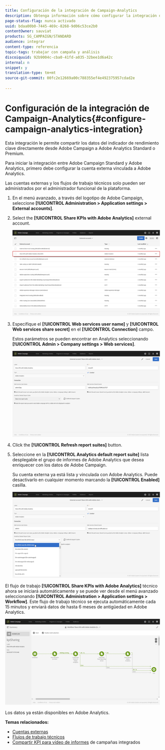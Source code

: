 ```yaml
---
title: Configuración de la integración de Campaign-Analytics
description: Obtenga información sobre cómo configurar la integración de Adobe Analytics para empezar a medir el éxito de los envíos de correo electrónico.
page-status-flag: nunca activado
uuid: bdaa00b0-7445-469c-8268-9d06c53ce2b0
contentOwner: sauviat
products: SG_CAMPAIGN/STANDARD
audience: integrar
content-type: referencia
topic-tags: trabajar con campaña y análisis
discoiquuid: 92b9004c-cba0-41fd-a035-32bee1d6a42c
internal: n
snippet: y
translation-type: tm+mt
source-git-commit: 00fc2e12669a00c788355ef4e492375957cdad2e

---
```



# Configuración de la integración de Campaign-Analytics{#configure-campaign-analytics-integration}

Esta integración le permite compartir los datos del indicador de rendimiento clave directamente desde Adobe Campaign a Adobe Analytics Standard o Premium.

Para iniciar la integración entre Adobe Campaign Standard y Adobe Analytics, primero debe configurar la cuenta externa vinculada a Adobe Analytics.

Las cuentas externas y los flujos de trabajo técnicos solo pueden ser administrados por el administrador funcional de la plataforma.

1. En el menú avanzado, a través del logotipo de Adobe Campaign, seleccione **[!UICONTROL Administration > Application settings > External accounts]**.
1. Select the **[!UICONTROL Share KPIs with Adobe Analytics]** external account.

   ![](assets/analytics_2.png)

1. Especifique el **[!UICONTROL Web services user name]** y **[!UICONTROL Web services share secret]** en el **[!UICONTROL Connection]** campo.

   Estos parámetros se pueden encontrar en Analytics seleccionando **[!UICONTROL Admin > Company settings > Web services]**.

   ![](assets/analytics_1.png)

1. Click the **[!UICONTROL Refresh report suites]** button.
1. Seleccione en la **[!UICONTROL Analytics default report suite]** lista desplegable el grupo de informes de Adobe Analytics que desea enriquecer con los datos de Adobe Campaign.

   Su cuenta externa ya está lista y vinculada con Adobe Analytics. Puede desactivarlo en cualquier momento marcando la **[!UICONTROL Enabled]** casilla.

   ![](assets/analytics.png)

El flujo de trabajo **[!UICONTROL Share KPIs with Adobe Analytics]** técnico ahora se iniciará automáticamente y se puede ver desde el menú avanzado seleccionando **[!UICONTROL Administration > Application settings > Workflow]**. Este flujo de trabajo técnico se ejecuta automáticamente cada 15 minutos y enviará datos de hasta 6 meses de antigüedad en Adobe Analytics.

![](assets/analytics_3.png)

Los datos ya están disponibles en Adobe Analytics.

**Temas relacionados:**

* [Cuentas externas](../../administration/using/external-accounts.md)
* [Flujos de trabajo técnicos](../../administration/using/technical-workflows.md)
* [Compartir KPI para vídeo de informes](https://helpx.adobe.com/marketing-cloud/how-to/email-marketing.html) de campañas integrados

